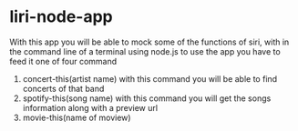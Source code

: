 # liri-node-app

With this app you will be able to mock some of the functions of siri, with in the command line of a terminal using node.js
to use the app you have to feed it one of four command
1. concert-this(artist name) with this command you will be able to find concerts of that band
2. spotify-this(song name) with this command you will get the songs information along with a preview url
3.  movie-this(name of moview)